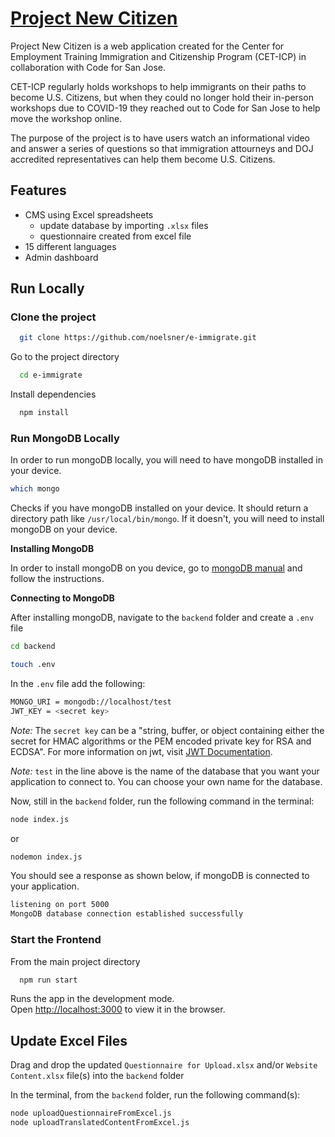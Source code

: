# [Project New Citizen](http://ciit.herokuapp.com)

Project New Citizen is a web application created for the Center for Employment Training Immigration and Citizenship Program (CET-ICP) in collaboration with Code for San Jose.

CET-ICP regularly holds workshops to help immigrants on their paths to become U.S. Citizens, but when they could no longer hold their in-person workshops due to COVID-19 they reached out to Code for San Jose to help move the workshop online.

The purpose of the project is to have users watch an informational video and answer a series of questions so that immigration attourneys and DOJ accredited representatives can help them become U.S. Citizens.

## Features

-   CMS using Excel spreadsheets
    -   update database by importing `.xlsx` files
    -   questionnaire created from excel file
-   15 different languages
-   Admin dashboard

## Run Locally

### Clone the project

```bash
  git clone https://github.com/noelsner/e-immigrate.git
```

Go to the project directory

```bash
  cd e-immigrate
```

Install dependencies

```bash
  npm install
```

### Run MongoDB Locally

In order to run mongoDB locally, you will need to have mongoDB installed in your device.

```bash
which mongo
```

Checks if you have mongoDB installed on your device. It should return a directory path like `/usr/local/bin/mongo`. If it doesn't, you will need to install mongoDB on your device.

**Installing MongoDB**

In order to install mongoDB on you device, go to [mongoDB manual](https://docs.mongodb.com/manual/administration/install-community/) and follow the instructions.

**Connecting to MongoDB**

After installing mongoDB, navigate to the `backend` folder and create a `.env` file

```bash
cd backend

touch .env
```

In the `.env` file add the following:

```bash
MONGO_URI = mongodb://localhost/test
JWT_KEY = <secret key>
```

_Note:_ The `secret key` can be a "string, buffer, or object containing either the secret for HMAC algorithms or the PEM encoded private key for RSA and ECDSA".
For more information on jwt, visit [JWT Documentation](https://www.npmjs.com/package/jsonwebtoken).

_Note:_ `test` in the line above is the name of the database that you want your application to connect to. You can choose your own name for the database.

Now, still in the `backend` folder, run the following command in the terminal:

```bash
node index.js
```

or

```bash
nodemon index.js
```

You should see a response as shown below, if mongoDB is connected to your application.

```bash
listening on port 5000
MongoDB database connection established successfully
```

### Start the Frontend

From the main project directory

```bash
  npm run start
```

Runs the app in the development mode.<br />
Open [http://localhost:3000](http://localhost:3000) to view it in the browser.

## Update Excel Files

Drag and drop the updated `Questionnaire for Upload.xlsx` and/or `Website Content.xlsx` file(s) into the `backend` folder

In the terminal, from the `backend` folder, run the following command(s):

```bash
node uploadQuestionnaireFromExcel.js
node uploadTranslatedContentFromExcel.js
```
